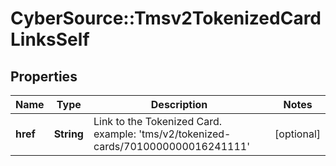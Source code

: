 # CyberSource::Tmsv2TokenizedCardLinksSelf

## Properties
Name | Type | Description | Notes
------------ | ------------- | ------------- | -------------
**href** | **String** | Link to the Tokenized Card. example: &#39;tms/v2/tokenized-cards/7010000000016241111&#39;  | [optional] 


